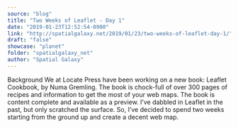 ```yaml
---
source: "blog"
title: "Two Weeks of Leaflet - Day 1"
date: "2019-01-23T12:52:54-0900"
link: "http://spatialgalaxy.net/2019/01/23/two-weeks-of-leaflet-day-1/"
draft: "false"
showcase: "planet"
folder: "spatialgalaxy_net"
author: "Spatial Galaxy"
---
```


Background We at Locate Press have been working on a new book: Leaflet Cookbook, by Numa Gremling. The book is chock-full of over 300 pages of recipes and information to get the most of your web maps. The book is content complete and available as a preview.
I&rsquo;ve dabbled in Leaflet in the past, but only scratched the surface. So, I&rsquo;ve decided to spend two weeks starting from the ground up and create a decent web map.

